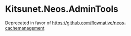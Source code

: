 Kitsunet.Neos.AdminTools
========================

Deprecated in favor of https://github.com/flownative/neos-cachemanagement
